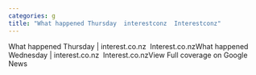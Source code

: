 ```yaml
---
categories: g
title: "What happened Thursday  interestconz  Interestconz"
---
```

What happened Thursday | interest.co.nz&nbsp;&nbsp;Interest.co.nzWhat happened Wednesday | interest.co.nz&nbsp;&nbsp;Interest.co.nzView Full coverage on Google News